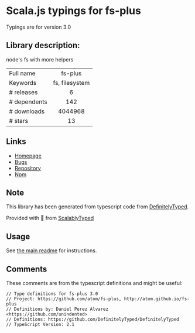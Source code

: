 
# Scala.js typings for fs-plus

Typings are for version 3.0

## Library description:
node's fs with more helpers

|                    |                 |
| ------------------ | :-------------: |
| Full name          | fs-plus |
| Keywords           | fs, filesystem |
| # releases         | 6 |
| # dependents       | 142 |
| # downloads        | 4044968 |
| # stars            | 13 |

## Links
- [Homepage](http://atom.github.io/fs-plus)
- [Bugs](https://github.com/atom/fs-plus/issues)
- [Repository](https://github.com/atom/fs-plus)
- [Npm](https://www.npmjs.com/package/fs-plus)
    


## Note
This library has been generated from typescript code from [DefinitelyTyped](https://definitelytyped.org).

Provided with :purple_heart: from [ScalablyTyped](https://github.com/oyvindberg/ScalablyTyped)

## Usage
See [the main readme](../../readme.md) for instructions.

## Comments

These comments are from the typescript definitions and might be useful:
```
// Type definitions for fs-plus 3.0
// Project: https://github.com/atom/fs-plus, http://atom.github.io/fs-plus
// Definitions by: Daniel Perez Alvarez <https://github.com/unindented>
// Definitions: https://github.com/DefinitelyTyped/DefinitelyTyped
// TypeScript Version: 2.1

```

